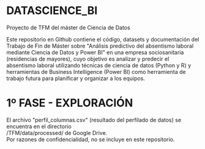 # DATASCIENCE_BI
Proyecto de TFM del máster de Ciencia de Datos

Este repositorio en Github contiene el código, datasets y documentación del Trabajo de Fin de Máster sobre "Análisis predictivo del absentismo laboral mediante Ciencia de Datos y Power BI" en una empresa sociosanitaria (residencias de mayores), cuyo objetivo es analizar y predecir el absentismo laboral utilizando técnicas de ciencia de datos (Python y R) y herramientas de Business Intelligence (Power BI) como herramienta de trabajo futura para planificar y organizar a los equipos. 


# 1º FASE - EXPLORACIÓN
El archivo "perfil_columnas.csv" (resultado del perfilado de datos) se encuentra en el directorio  
/TFM/data/processed/ de Google Drive.  
Por razones de confidencialidad, no se incluye en este repositorio.
